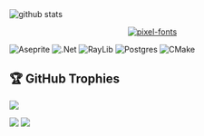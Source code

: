 
<picture decoding="async" loading="lazy">
  <source media="(prefers-color-scheme: light)" srcset="https://pixel-profile.vercel.app/api/github-stats?username=Kiralaine&theme=fuji">
  <source media="(prefers-color-scheme: dark)" srcset="https://pixel-profile.vercel.app/api/github-stats?username=Kiralaine&screen_effect=true&theme=rainbow">
  <img alt="github stats" src="https://pixel-profile.vercel.app/api/github-stats?username=Kiralaine&include_all_commits=true&theme=crt">
</picture>


<p align="center">
  <a href="https://fontmeme.com/pixel-fonts/">
    <img src="https://fontmeme.com/permalink/250604/309820a1fbed6f1adeae4ae982dae66e.png" alt="pixel-fonts" border="0">
  </a>
</p>


![Aseprite](https://img.shields.io/badge/Aseprite-FFFFFF?style=for-the-badge&logo=Aseprite&logoColor=#7D929E) ![.Net](https://img.shields.io/badge/.NET-5C2D91?style=for-the-badge&logo=.net&logoColor=white) ![RayLib](https://img.shields.io/badge/RAYLIB-FFFFFF?style=for-the-badge&logo=raylib&logoColor=black) ![Postgres](https://img.shields.io/badge/postgres-%23316192.svg?style=for-the-badge&logo=postgresql&logoColor=white) ![CMake](https://img.shields.io/badge/CMake-%23008FBA.svg?style=for-the-badge&logo=cmake&logoColor=white)

## 🏆 GitHub Trophies
![](https://github-profile-trophy.vercel.app/?username=Kiralaine&theme=radical&no-frame=false&no-bg=true&margin-w=4)


[![](https://visitcount.itsvg.in/api?id=Kiralaine&icon=0&color=0)](https://visitcount.itsvg.in)
![](https://capsule-render.vercel.app/api?type=waving&height=300&color=f55c14&text=Welcome%20to%20there!&section=footer&fontColor=ffffff&animation=fadeIn&textBg=false)
